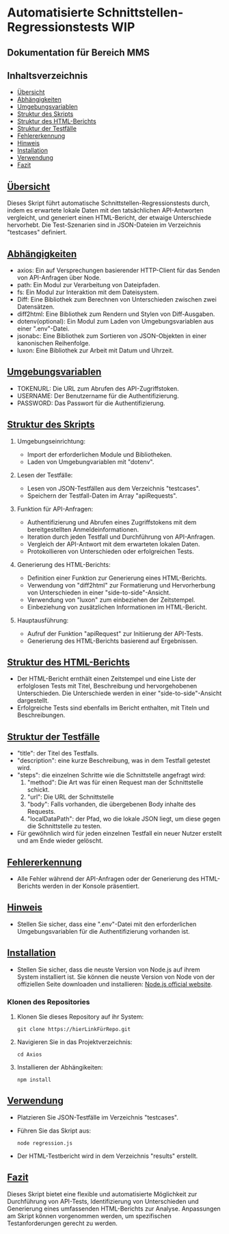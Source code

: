 # Automatisierte Schnittstellen-Regressionstests WIP

## Dokumentation für Bereich MMS

## Inhaltsverzeichnis
- [Übersicht](#Übersicht)
- [Abhängigkeiten](#Abghängigkeiten)
- [Umgebungsvariablen](#Umgebungsvariablen)
- [Struktur des Skripts](#StrukturSkript)
- [Struktur des HTML-Berichts](#StrukturReport)
- [Struktur der Testfälle](#StrukturTestcase)
- [Fehlererkennung](#Fehlererkennung)
- [Hinweis](#Hinweis)
- [Installation](#Installation)
- [Verwendung](#Verwendung)
- [Fazit](#Fazit)

## [Übersicht](#Übersicht)

Dieses Skript führt automatische Schnittstellen-Regressionstests durch, indem es erwartete lokale Daten mit den tatsächlichen API-Antworten vergleicht, und generiert einen HTML-Bericht, der etwaige Unterschiede hervorhebt. Die Test-Szenarien sind in JSON-Dateien im Verzeichnis "testcases" definiert.

## [Abhängigkeiten](#Abhängigkeiten)

- axios: Ein auf Versprechungen basierender HTTP-Client für das Senden von API-Anfragen über Node.
- path: Ein Modul zur Verarbeitung von Dateipfaden.
- fs: Ein Modul zur Interaktion mit dem Dateisystem.
- Diff: Eine Bibliothek zum Berechnen von Unterschieden zwischen zwei Datensätzen.
- diff2html: Eine Bibliothek zum Rendern und Stylen von Diff-Ausgaben.
- dotenv(optional): Ein Modul zum Laden von Umgebungsvariablen aus einer ".env"-Datei.
- jsonabc: Eine Bibliothek zum Sortieren von JSON-Objekten in einer kanonischen Reihenfolge.
- luxon: Eine Bibliothek zur Arbeit mit Datum und Uhrzeit.

## [Umgebungsvariablen](#Umgebungsvariablen)

  - TOKENURL: Die URL zum Abrufen des API-Zugriffstoken.
  - USERNAME: Der Benutzername für die Authentifizierung.
  - PASSWORD: Das Passwort für die Authentifizierung.

## [Struktur des Skripts](#StrukturSkript)

1. Umgebungseinrichtung:
   - Import der erforderlichen Module und Bibliotheken.
   - Laden von Umgebungvariablen mit "dotenv".
     
2. Lesen der Testfälle:
   - Lesen von JSON-Testfällen aus dem Verzeichnis "testcases".
   - Speichern der Testfall-Daten im Array "apiRequests".
     
3. Funktion für API-Anfragen:
   - Authentifizierung und Abrufen eines Zugriffstokens mit dem bereitgestellten Anmeldeinformationen.
   - Iteration durch jeden Testfall und Durchführung von API-Anfragen.
   - Vergleich der API-Antwort mit dem erwarteten lokalen Daten.
   - Protokollieren von Unterschieden oder erfolgreichen Tests.
     
4. Generierung des HTML-Berichts:
   - Definition einer Funktion zur Generierung eines HTML-Berichts.
   - Verwendung von "diff2html" zur Formatierung und Hervorherbung von Unterschieden in einer "side-to-side"-Ansicht.
   - Verwendung von "luxon" zum einbeziehen der Zeitstempel.
   - Einbeziehung von zusätzlichen Informationen im HTML-Bericht.
     
5. Hauptausführung:
   - Aufruf der Funktion "apiRequest" zur Initiierung der API-Tests.
   - Generierung des HTML-Berichts basierend auf Ergebnissen.

## [Struktur des HTML-Berichts](#StrukturReport)
  - Der HTML-Bericht ernthält einen Zeitstempel und eine Liste der erfolglosen Tests mit Titel, Beschreibung und hervorgehobenen Unterschieden. Die Unterschiede werden in einer "side-to-side"-Ansicht dargestellt.
  - Erfolgreiche Tests sind ebenfalls im Bericht enthalten, mit Titeln und Beschreibungen.

## [Struktur der Testfälle](#StrukturTestcase)
  - "title": der Titel des Testfalls.
  - "description": eine kurze Beschreibung, was in dem Testfall getestet wird.
  - "steps": die einzelnen Schritte wie die Schnittstelle angefragt wird:
     1. "method": Die Art was für einen Request man der Schnittstelle schickt.
     2. "url": Die URL der Schnittstelle
     3. "body": Falls vorhanden, die übergebenen Body inhalte des Requests.
     4. "localDataPath": der Pfad, wo die lokale JSON liegt, um diese gegen die Schnittstelle zu testen.
  - Für gewöhnlich wird für jeden einzelnen Testfall ein neuer Nutzer erstellt und am Ende wieder gelöscht.
    

## [Fehlererkennung](#Fehlererkennung)
  - Alle Fehler während der API-Anfragen oder der Generierung des HTML-Berichts werden in der Konsole präsentiert.

## [Hinweis](#Hinweis)
  - Stellen Sie sicher, dass eine ".env"-Datei mit den erforderlichen Umgebungsvariablen für die Authentifizierung vorhanden ist.

## [Installation](#Installation)
  - Stellen Sie sicher, dass die neuste Version von Node.js auf ihrem System installiert ist.
    Sie können die neuste Version von Node von der offiziellen Seite downloaden und installieren: [Node.js official website](https://nodejs.org/).

### Klonen des Repositories

1. Klonen Sie dieses Repository auf ihr System:

   ```shell
   git clone https://hierLinkFürRepo.git

2. Navigieren Sie in das Projektverzeichnis:

   ```shell
   cd Axios

4. Installieren der Abhängikeiten:

   ```shell
   npm install

## [Verwendung](#Verwendung)
  - Platzieren Sie JSON-Testfälle im Verzeichnis "testcases".
  - Führen Sie das Skript aus:

    ```shell
    node regression.js

  - Der HTML-Testbericht wird in dem Verzeichnis "results" erstellt.

## [Fazit](#Fazit)
Dieses Skript bietet eine flexible und automatisierte Möglichkeit zur Durchführung von API-Tests, Identifizierung von Unterschieden und Generierung eines umfassenden HTML-Berichts zur Analyse. Anpassungen am Skript können vorgenommen werden, um spezifischen Testanforderungen gerecht zu werden.
